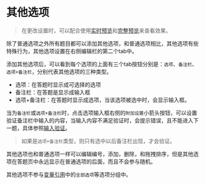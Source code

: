 # 其他选项

> 在更改设置时，可以配合使用[实时预览](../preview/realtime.md)和[完整预览](../preview/full.md)来查看效果。


除了普通选项之外所有题目都可以添加其他选项，和普通选项相比，其他选项有些特殊行为，其他选项设置在右侧编辑栏的第二个tab中。

添加其他选项后，可以看到每个选项的上面有三个tab按钮分别是：`选项`、`备注栏`、`选项+备注栏`，分别代表其他选项的三种类型。
+ 选项：在答题时显示成可选择的选项
+ 备注栏：在答题是显示成输入框
+ 选项+备注栏：在答题时显示成选项，当该选项被选中时，会显示输入框。

当为`备注栏`或`选项+备注栏`时，点击选项输入框右侧的`附加设置`小箭头按钮，可以设置验证备注栏中输入的内容，当输入内容不满足验证时，会提示错误，且不能进入下一题，具体参照[输入验证](./input-validation.md)。

> 如果是`选项+备注栏`类型，则只有选中以后备注栏出现，才会验证。


其他选项也和普通选项一样可以编辑编号，添加，删除，和拖拽排序，但是其他选项在答题页中永远显示在普通选项的后面，而且不会参与随机。

其他选项不参与[变量引用](../variable/usage.md)中的`全部选项`等选项分组中。

